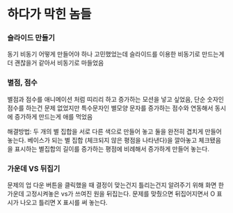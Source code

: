 # 하다가 막힌 놈들

### 슬라이드 만들기

동기 비동기 어떻게 만들어야 하나 고민했었는데 슬라이드를 이용한 비동기로 만드는게 더 괜찮을거 같아서 비동기로 마들었음

### 별점, 점수

별점과 점수를 애니메이션 처럼 띠리리 하고 증가하는 모션을 넣고 싶었음, 단순 숫자인 점수를 하는건 문제 없었지만 특수문자인 별모양 문자를 증가하는 점수와 연동해서 동시에 증가하게 만드는게 애를 먹었음 

해결방법: 두 개의 별 집합을 서로 다른 색으로 만들어 놓고 둘을 완전히 겹치게 만들어 놓는다. 베이스가 되는 별 집합 (체크되지 않은 평점을 나타낸다)을 깔아놓고 체크됐음을 표시하는 별집합의 길이를 증가하는 평점에 비례해서 증가하게 만들어 놓는다.

### 가운데 VS 뒤집기

문제의 업 다운 버튼을 클릭했을 때 결정이 맞는건지 틀리는건지 알려주기 위해 화면 한가운데 고정시켜놓은 vs가 쓰여진 원을 뒤집는다. 문제를 맞췄으면 뒤집어지면서 O 표시가 나오고 틀리면 X 표시를 써 놓는다.





